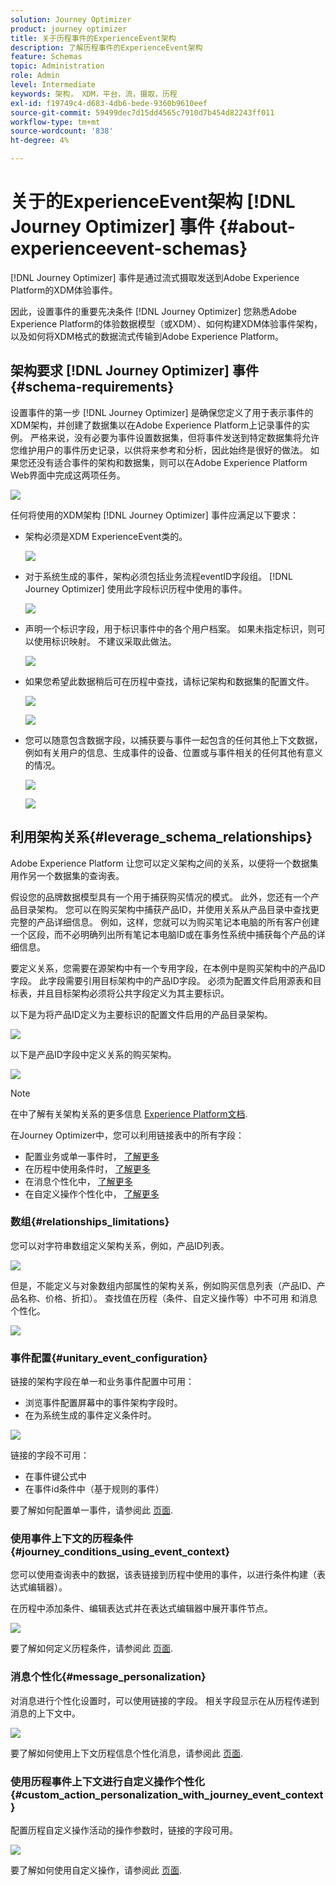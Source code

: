 ```yaml
---
solution: Journey Optimizer
product: journey optimizer
title: 关于历程事件的ExperienceEvent架构
description: 了解历程事件的ExperienceEvent架构
feature: Schemas
topic: Administration
role: Admin
level: Intermediate
keywords: 架构， XDM，平台，流，摄取，历程
exl-id: f19749c4-d683-4db6-bede-9360b9610eef
source-git-commit: 59499dec7d15dd4565c7910d7b454d82243ff011
workflow-type: tm+mt
source-wordcount: '838'
ht-degree: 4%

---
```


# 关于的ExperienceEvent架构 [!DNL Journey Optimizer] 事件 {#about-experienceevent-schemas}

[!DNL Journey Optimizer] 事件是通过流式摄取发送到Adobe Experience Platform的XDM体验事件。

因此，设置事件的重要先决条件 [!DNL Journey Optimizer] 您熟悉Adobe Experience Platform的体验数据模型（或XDM）、如何构建XDM体验事件架构，以及如何将XDM格式的数据流式传输到Adobe Experience Platform。

## 架构要求 [!DNL Journey Optimizer] 事件  {#schema-requirements}

设置事件的第一步 [!DNL Journey Optimizer] 是确保您定义了用于表示事件的XDM架构，并创建了数据集以在Adobe Experience Platform上记录事件的实例。 严格来说，没有必要为事件设置数据集，但将事件发送到特定数据集将允许您维护用户的事件历史记录，以供将来参考和分析，因此始终是很好的做法。 如果您还没有适合事件的架构和数据集，则可以在Adobe Experience Platform Web界面中完成这两项任务。

![](assets/schema1.png)

任何将使用的XDM架构 [!DNL Journey Optimizer] 事件应满足以下要求：

* 架构必须是XDM ExperienceEvent类的。

   ![](assets/schema2.png)

* 对于系统生成的事件，架构必须包括业务流程eventID字段组。 [!DNL Journey Optimizer] 使用此字段标识历程中使用的事件。

   ![](assets/schema3.png)

* 声明一个标识字段，用于标识事件中的各个用户档案。 如果未指定标识，则可以使用标识映射。 不建议采取此做法。

   ![](assets/schema4.png)

* 如果您希望此数据稍后可在历程中查找，请标记架构和数据集的配置文件。

   ![](assets/schema5.png)

   ![](assets/schema6.png)

* 您可以随意包含数据字段，以捕获要与事件一起包含的任何其他上下文数据，例如有关用户的信息、生成事件的设备、位置或与事件相关的任何其他有意义的情况。

   ![](assets/schema7.png)

   ![](assets/schema8.png)

## 利用架构关系{#leverage_schema_relationships}

Adobe Experience Platform 让您可以定义架构之间的关系，以便将一个数据集用作另一个数据集的查询表。

假设您的品牌数据模型具有一个用于捕获购买情况的模式。 此外，您还有一个产品目录架构。 您可以在购买架构中捕获产品ID，并使用关系从产品目录中查找更完整的产品详细信息。 例如，这样，您就可以为购买笔记本电脑的所有客户创建一个区段，而不必明确列出所有笔记本电脑ID或在事务性系统中捕获每个产品的详细信息。

要定义关系，您需要在源架构中有一个专用字段，在本例中是购买架构中的产品ID字段。 此字段需要引用目标架构中的产品ID字段。 必须为配置文件启用源表和目标表，并且目标架构必须将公共字段定义为其主要标识。

以下是为将产品ID定义为主要标识的配置文件启用的产品目录架构。

![](assets/schema9.png)

以下是产品ID字段中定义关系的购买架构。

![](assets/schema10.png)

>[!NOTE]
>
>在中了解有关架构关系的更多信息 [Experience Platform文档](https://experienceleague.adobe.com/docs/platform-learn/tutorials/schemas/configure-relationships-between-schemas.html?lang=zh-CN).

在Journey Optimizer中，您可以利用链接表中的所有字段：

* 配置业务或单一事件时， [了解更多](../event/experience-event-schema.md#unitary_event_configuration)
* 在历程中使用条件时， [了解更多](../event/experience-event-schema.md#journey_conditions_using_event_context)
* 在消息个性化中， [了解更多](../event/experience-event-schema.md#message_personalization)
* 在自定义操作个性化中， [了解更多](../event/experience-event-schema.md#custom_action_personalization_with_journey_event_context)

### 数组{#relationships_limitations}

您可以对字符串数组定义架构关系，例如，产品ID列表。

![](assets/schema15.png)

但是，不能定义与对象数组内部属性的架构关系，例如购买信息列表（产品ID、产品名称、价格、折扣）。 查找值在历程（条件、自定义操作等）中不可用 和消息个性化。

![](assets/schema16.png)

### 事件配置{#unitary_event_configuration}

链接的架构字段在单一和业务事件配置中可用：

* 浏览事件配置屏幕中的事件架构字段时。
* 在为系统生成的事件定义条件时。

![](assets/schema11.png)

链接的字段不可用：

* 在事件键公式中
* 在事件id条件中（基于规则的事件）

要了解如何配置单一事件，请参阅此 [页面](../event/about-creating.md).

### 使用事件上下文的历程条件{#journey_conditions_using_event_context}

您可以使用查询表中的数据，该表链接到历程中使用的事件，以进行条件构建（表达式编辑器）。

在历程中添加条件、编辑表达式并在表达式编辑器中展开事件节点。

![](assets/schema12.png)

要了解如何定义历程条件，请参阅此 [页面](../building-journeys/condition-activity.md).

### 消息个性化{#message_personalization}

对消息进行个性化设置时，可以使用链接的字段。 相关字段显示在从历程传递到消息的上下文中。

![](assets/schema14.png)

要了解如何使用上下文历程信息个性化消息，请参阅此 [页面](../personalization/personalization-use-case.md).

### 使用历程事件上下文进行自定义操作个性化{#custom_action_personalization_with_journey_event_context}

配置历程自定义操作活动的操作参数时，链接的字段可用。

![](assets/schema13.png)

要了解如何使用自定义操作，请参阅此 [页面](../building-journeys/using-custom-actions.md).
